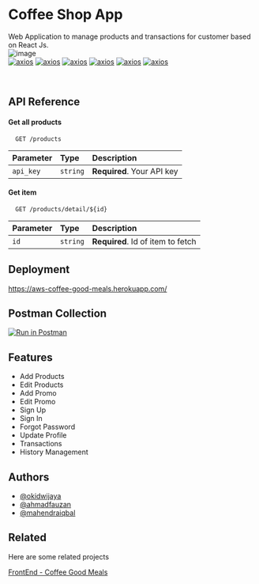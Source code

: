 
# Coffee Shop App

Web Application to manage products and transactions for customer based on React Js.
<br />
![image](https://drive.google.com/uc?export=view&id=10kTxAo6zr33NX9Xhh8Bb3GN4vp57Zr-M)
<br />
[![axios](https://img.shields.io/npm/v/express?label=express)](https://www.npmjs.com/package/express)
[![axios](https://img.shields.io/npm/v/jsonwebtoken?label=jsonwebtoken)](https://www.npmjs.com/package/jsonwebtoken)
[![axios](https://img.shields.io/npm/v/multer?label=multer)](https://www.npmjs.com/package/multer)
[![axios](https://img.shields.io/npm/v/nodemailer?label=nodemailer)](https://www.npmjs.com/package/nodemailer)
[![axios](https://img.shields.io/npm/v/morgan?label=morgan)](https://www.npmjs.com/package/morgan)
[![axios](https://img.shields.io/npm/v/bcrypt?label=bcrypt)](https://www.npmjs.com/package/bcrypt)

<br />

## API Reference

#### Get all products

```http
  GET /products
```

| Parameter | Type     | Description                |
| :-------- | :------- | :------------------------- |
| `api_key` | `string` | **Required**. Your API key |

#### Get item

```http
  GET /products/detail/${id}
```

| Parameter | Type     | Description                       |
| :-------- | :------- | :-------------------------------- |
| `id`      | `string` | **Required**. Id of item to fetch |




## Deployment

https://aws-coffee-good-meals.herokuapp.com/


## Postman Collection

[![Run in Postman](https://run.pstmn.io/button.svg)](https://app.getpostman.com/run-collection/3e8a4e964a3e2a1e0308?action=collection%2Fimport#?env%5BCoffee_Meals%5D=W3sia2V5IjoiSE9TVCIsInZhbHVlIjoiIiwiZW5hYmxlZCI6dHJ1ZX0seyJrZXkiOiJUT0tFTiIsInZhbHVlIjoiIiwiZW5hYmxlZCI6dHJ1ZX1d)

## Features

- Add Products
- Edit Products
- Add Promo
- Edit Promo
- Sign Up
- Sign In
- Forgot Password
- Update Profile
- Transactions
- History Management



## Authors

- [@okidwijaya](https://github.com/okidwijaya)
- [@ahmadfauzan](https://github.com/special-snowflake)
- [@mahendraiqbal](https://github.com/mahendraiqbal)

## Related

Here are some related projects

[FrontEnd - Coffee Good Meals](https://github.com/okidwijaya/coffee-good-meals)
